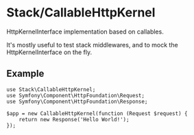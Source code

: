 # Stack/CallableHttpKernel

HttpKernelInterface implementation based on callables.

It's mostly useful to test stack middlewares, and to mock the
HttpKernelInterface on the fly.

## Example

    use Stack\CallableHttpKernel;
    use Symfony\Component\HttpFoundation\Request;
    use Symfony\Component\HttpFoundation\Response;

    $app = new CallableHttpKernel(function (Request $request) {
        return new Response('Hello World!');
    });
